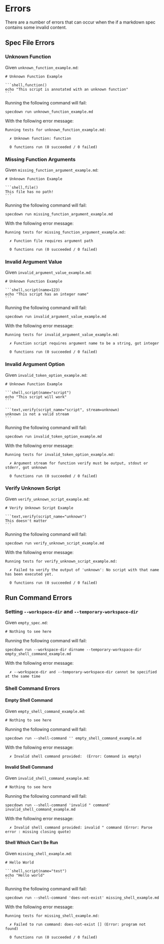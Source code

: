 # Errors

There are a number of errors that can occur when the if a markdown spec contains
some invalid content.

## Spec File Errors

### Unknown Function

Given `unknown_function_example.md`:

~~~markdown,file(path="unknown_function_example.md")
# Unknown Function Example

```shell,function()
echo "This script is annotated with an unknown function"
```
~~~

Running the following command will fail:

```shell,script(name="unknown_function_example", expected_exit_code=1)
specdown run unknown_function_example.md
```

With the following error message:

```text,verify(script_name="unknown_function_example")
Running tests for unknown_function_example.md:

  ✗ Unknown function: function

  0 functions run (0 succeeded / 0 failed)

```

### Missing Function Arguments

Given `missing_function_argument_example.md`:

~~~markdown,file(path="missing_function_argument_example.md")
# Unknown Function Example

```shell,file()
This file has no path!
```
~~~

Running the following command will fail:

```shell,script(name="missing_function_argument_example", expected_exit_code=1)
specdown run missing_function_argument_example.md
```

With the following error message:

```text,verify(script_name="missing_function_argument_example")
Running tests for missing_function_argument_example.md:

  ✗ Function file requires argument path

  0 functions run (0 succeeded / 0 failed)

```

### Invalid Argument Value

Given `invalid_argument_value_example.md`:

~~~markdown,file(path="invalid_argument_value_example.md")
# Unknown Function Example

```shell,script(name=123)
echo "This script has an integer name"
```
~~~

Running the following command will fail:

```shell,script(name="invalid_argument_value_example", expected_exit_code=1)
specdown run invalid_argument_value_example.md
```

With the following error message:

```text,verify(script_name="invalid_argument_value_example")
Running tests for invalid_argument_value_example.md:

  ✗ Function script requires argument name to be a string, got integer

  0 functions run (0 succeeded / 0 failed)

```

### Invalid Argument Option

Given `invalid_token_option_example.md`:

~~~markdown,file(path="invalid_token_option_example.md")
# Unknown Function Example

```shell,script(name="script")
echo "This script will work"
```

```text,verify(script_name="script", stream=unknown)
unknown is not a valid stream
```
~~~

Running the following command will fail:

```shell,script(name="invalid_token_option_example", expected_exit_code=1)
specdown run invalid_token_option_example.md
```

With the following error message:

```text,verify(script_name="invalid_token_option_example")
Running tests for invalid_token_option_example.md:

  ✗ Argument stream for function verify must be output, stdout or stderr, got unknown

  0 functions run (0 succeeded / 0 failed)

```

### Verify Unknown Script

Given `verify_unknown_script_example.md`:

~~~markdown,file(path="verify_unknown_script_example.md")
# Verify Unknown Script Example

```text,verify(script_name="unknown")
This doesn't matter
```
~~~

Running the following command will fail:

```shell,script(name="verify_unknown_script_example", expected_exit_code=2)
specdown run verify_unknown_script_example.md
```

With the following error message:

```text,verify(script_name="verify_unknown_script_example")
Running tests for verify_unknown_script_example.md:

  ✗ Failed to verify the output of 'unknown': No script with that name has been executed yet.

  0 functions run (0 succeeded / 0 failed)

```

## Run Command Errors

### Setting `--workspace-dir` and `--temporary-workspace-dir`

Given `empty_spec.md`:

~~~markdown,file(path="empty_spec.md")
# Nothing to see here
~~~

Running the following command will fail:

```shell,script(name="empty_shell_command_example", expected_exit_code=2)
specdown run --workspace-dir dirname --temporary-workspace-dir empty_shell_command_example.md
```

With the following error message:

```text,verify()
  ✗ --workspace-dir and --temporary-workspace-dir cannot be specified at the same time
```

### Shell Command Errors

#### Empty Shell Command

Given `empty_shell_command_example.md`:

~~~markdown,file(path="empty_shell_command_example.md")
# Nothing to see here
~~~

Running the following command will fail:

```shell,script(name="empty_shell_command_example", expected_exit_code=2)
specdown run --shell-command '' empty_shell_command_example.md
```

With the following error message:

```text,verify(script_name="empty_shell_command_example")
  ✗ Invalid shell command provided:  (Error: Command is empty)
```

#### Invalid Shell Command

Given `invalid_shell_command_example.md`:

~~~markdown,file(path="invalid_shell_command_example.md")
# Nothing to see here
~~~

Running the following command will fail:

```shell,script(name="invalid_shell_command_example", expected_exit_code=2)
specdown run --shell-command 'invalid " command' invalid_shell_command_example.md
```

With the following error message:

```text,verify(script_name="invalid_shell_command_example")
  ✗ Invalid shell command provided: invalid " command (Error: Parse error : missing closing quote)
```

#### Shell Which Can't Be Run

Given `missing_shell_example.md`:

~~~markdown,file(path="missing_shell_example.md")
# Hello World

```shell,script(name="test")
echo "Hello world"
```
~~~

Running the following command will fail:

```shell,script(name="missing_shell_example", expected_exit_code=2)
specdown run --shell-command 'does-not-exist' missing_shell_example.md
```

With the following error message:

```text,verify(script_name="missing_shell_example")
Running tests for missing_shell_example.md:

  ✗ Failed to run command: does-not-exist [] (Error: program not found)

  0 functions run (0 succeeded / 0 failed)

```
